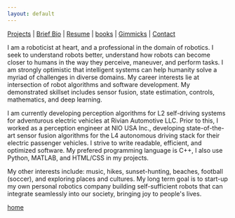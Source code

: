 ```yaml
---
layout: default
---
```


<!-- Text can be **bold**, _italic_, or ~~strikethrough~~.
 -->

[Projects](./projects.html) | [Brief Bio](./bio.html) | [Resume](./resume.html) | [books](./books.html) | [Gimmicks](https://www.behance.net/kvarada) | [Contact](./contacts.html)

<html>

<head>

<link rel="stylesheet" href="https://cdnjs.cloudflare.com/ajax/libs/font-awesome/4.7.0/css/font-awesome.min.css">

</head>

<body>

<!-- Content -->

I am a roboticist at heart, and a professional in the domain of robotics. I seek to understand robots better, understand how robots can become closer to humans in the way they perceive, maneuver, and perform tasks. I am strongly optimistic that intelligent systems can help humanity solve a myriad of challenges in diverse domains. My career interests lie at intersection of robot algorithms and software development. My demonstrated skillset includes sensor fusion, state estimation, controls, mathematics, and deep learning.

I am currently developing perception algorithms for L2 self-driving systems for adventurous electric vehicles at Rivian Automotive LLC. Prior to this, I worked as a perception engineer at NIO USA Inc., developing state-of-the-art sensor fusion algorithms for the L4 autonomous driving stack for their electric passenger vehicles. I strive to write readable, efficient, and optimized software. My prefered programming language is C++, I also use Python, MATLAB, and HTML/CSS in my projects.

My other interests include: music, hikes, sunset-hunting, beaches, football (soccer), and exploring places and cultures. My long term goal is to start-up my own personal robotics company building self-sufficient robots that can integrate seamlessly into our society, bringing joy to people's lives.


</body>

</html>

[home](./)